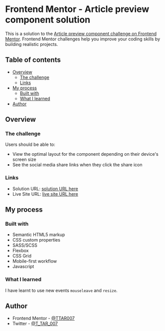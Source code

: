 # Frontend Mentor - Article preview component solution

This is a solution to the [Article preview component challenge on Frontend Mentor](https://www.frontendmentor.io/challenges/article-preview-component-dYBN_pYFT). Frontend Mentor challenges help you improve your coding skills by building realistic projects.

## Table of contents

- [Overview](#overview)
  - [The challenge](#the-challenge)
  - [Links](#links)
- [My process](#my-process)
  - [Built with](#built-with)
  - [What I learned](#what-i-learned)
- [Author](#author)

## Overview

### The challenge

Users should be able to:

- View the optimal layout for the component depending on their device's screen size
- See the social media share links when they click the share icon

### Links

- Solution URL: [solution URL here](https://www.frontendmentor.io/solutions/interactive-article-preview-mobile-first-hk4VSLlaKE)
- Live Site URL: [live site URL here](https://ttar007.github.io/Article-preview/)

## My process

### Built with

- Semantic HTML5 markup
- CSS custom properties
- SASS/SCSS
- Flexbox
- CSS Grid
- Mobile-first workflow
- Javascript

### What I learned

I have learnt to use new events `mouseleave` and `resize`.

## Author

- Frontend Mentor - [@TTAR007](https://www.frontendmentor.io/profile/TTAR007)
- Twitter - [@T_TAR_007](https://www.twitter.com/T_TAR_007)
